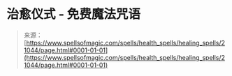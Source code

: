 <!--yml

category: 未分类

date: 2024-06-12 19:04:18

-->

# **治愈仪式 - 免费魔法咒语**

> 来源：[https://www.spellsofmagic.com/spells/health_spells/healing_spells/21044/page.html#0001-01-01](https://www.spellsofmagic.com/spells/health_spells/healing_spells/21044/page.html#0001-01-01)
